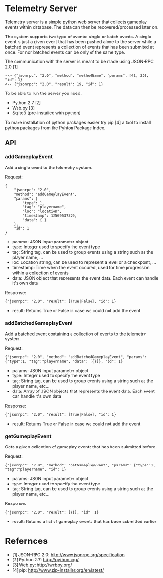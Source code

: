 # Telemetry Server

Telemetry server is a simple python web server that collects gameplay events within database. The data can then be recovered/processed later on.

The system supports two type of events: single or batch events. A single event is just a given event that has been pushed alone to the server while a batched event represents a collection of events that has been submited at once. For nor batched events can be only of the same type.

The communication with the server is meant to be made using JSON-RPC 2.0 [1]:

    --> {"jsonrpc": "2.0", "method": "methodName", "params": [42, 23], "id": 1}
    <-- {"jsonrpc": "2.0", "result": 19, "id": 1}

To be able to run the server you need:

 * Python 2.7 [2]
 * Web.py [3]
 * Sqlite3 (pre-installed with python)

To make installation of python packages easier try pip [4] a tool to install python packages from the Pyhton Package Index.

## API

### addGameplayEvent

Add a single event to the telemetry system.

Request:

    {
        "jsonrpc": "2.0", 
        "method": "addGameplayEvent", 
        "params": {
            "type": 1, 
            "tag": "playername", 
            "loc": "location", 
            "timestamp": 12569537329,
            "data": { }
        },
        "id": 1
    }

 * params: JSON input parameter object
  * type: Integer used to specify the event type
  * tag: String tag, can be used to group events using a string such as the player name, ...
  * loc: Location string, can be used to represent a level or a checkpoint, ...
  * timestamp: Time when the event occured, used for time progression within a collection of events
 * data: JSON object that represents the event data. Each event can handle it's own data

Response:

    {"jsonrpc": "2.0", "result": [True|False], "id": 1}

 * result: Returns True or False in case we could not add the event

### addBatchedGameplayEvent

Add a batched event containing a collection of events to the telemetry system.

Request:

    {"jsonrpc": "2.0", "method": "addBatchedGameplayEvent", "params": {"type":1, "tag":"playername", "data": [{}]}, "id": 1}

 * params: JSON input parameter object
 * type: Integer used to specify the event type
 * tag: String tag, can be used to group events using a string such as the player name, etc...
 * data: Array of JSON objects that represents the event data. Each event can handle it's own data

Response:

    {"jsonrpc": "2.0", "result": [True|False], "id": 1}

 * result: Returns True or False in case we could not add the event

### getGameplayEvent

Gets a given collection of gameplay events that has been submitted before.

Request:

    {"jsonrpc": "2.0", "method": "getGameplayEvent", "params": {"type":1, "tag":"playername", "id": 1}

 * params: JSON input parameter object
 * type: Integer used to specify the event type
 * tag: String tag, can be used to group events using a string such as the player name, etc...

Response:

    {"jsonrpc": "2.0", "result": [{}], "id": 1}

 * result: Returns a list of gameplay events that has been submitted earlier

# Refernces
 - [1] JSON-RPC 2.0: http://www.jsonrpc.org/specification
 - [2] Python 2.7: http://python.org/
 - [3] Web.py: http://webpy.org/
 - [4] pip: http://www.pip-installer.org/en/latest/
